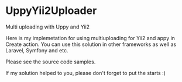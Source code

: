 # UppyYii2Uploader
Multi uploading with Uppy and Yii2

Here is my implemetation for using multiuploading for Yii2 and appy in Create action. 
You can use this solution in other frameworks as well as Laravel, Symfony and etc.

Please see the source code samples.

If my solution helped to you, please don't forget to put the starts :)
